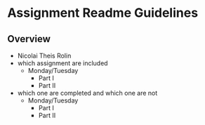 # Assignment Readme Guidelines

## Overview

- Nicolai Theis Rolin
- which assignment are included
    - Monday/Tuesday
        - Part I
        - Part II
- which one are completed and which one are not
    - Monday/Tuesday
        - Part I
        - Part II
